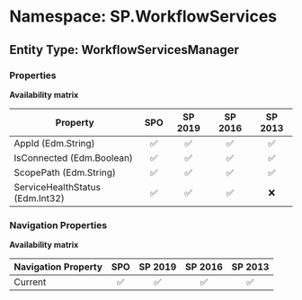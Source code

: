 # Namespace: SP.WorkflowServices

## Entity Type: WorkflowServicesManager

### Properties

**Availability matrix**

Property | SPO | SP 2019 | SP 2016 | SP 2013
----------|:---:|:-------:|:-------:|:-------:
AppId (Edm.String) | ✅ | ✅ | ✅ | ✅
IsConnected (Edm.Boolean) | ✅ | ✅ | ✅ | ✅
ScopePath (Edm.String) | ✅ | ✅ | ✅ | ✅
ServiceHealthStatus (Edm.Int32) | ✅ | ✅ | ✅ | ❌

### Navigation Properties

**Availability matrix**

Navigation Property | SPO | SP 2019 | SP 2016 | SP 2013
----------|:---:|:-------:|:-------:|:-------:
Current | ✅ | ✅ | ✅ | ✅